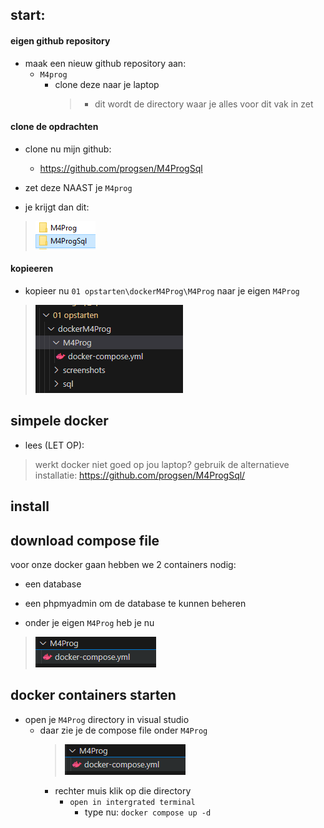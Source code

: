 

## start:

#### eigen github repository
- maak een nieuw github repository aan:
    - `M4prog`
        - clone deze naar je laptop
            > - dit wordt de directory waar je alles voor dit vak in zet

#### clone de opdrachten

- clone nu mijn github:
    - https://github.com/progsen/M4ProgSql
- zet deze NAAST je `M4prog`

- je krijgt dan dit:
> ![](img/dirs.PNG)

#### kopieeren

- kopieer nu `01 opstarten\dockerM4Prog\M4Prog` naar je eigen `M4Prog`
> ![](img/copy.PNG)


## simpele docker 

- lees (LET OP):
> werkt docker niet goed op jou laptop? gebruik de alternatieve installatie:
> https://github.com/progsen/M4ProgSql/



## install

## download compose file

voor onze docker gaan hebben we 2 containers nodig:
- een database
- een phpmyadmin om de database te kunnen beheren

- onder je eigen `M4Prog` heb je nu 
> ![](img/compose.PNG)



## docker containers starten

- open je `M4Prog` directory in visual studio
    - daar zie je de compose file onder `M4Prog`
        > ![](img/compose.PNG)
        - rechter muis klik op die directory
            - `open in intergrated terminal`
                - type nu:  `docker compose up -d`

